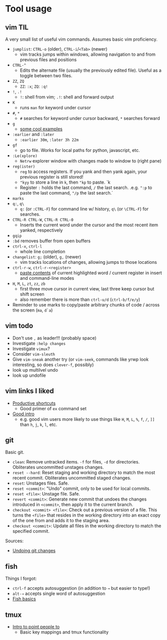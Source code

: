 Tool usage
=========

vim TIL
---

A very small list of useful vim commands. Assumes basic vim proficiency.

* `jumplist`: `CTRL-o` (older), `CTRL-i`/`<Tab>` (newer)
    * vim tracks jumps within windows, allowing navigation to and from previous files and positions
* `CTRL-^`
    * Edits the alternate file (usually the previously edited file). Useful as a toggle between two files.
* `ZZ`, `ZQ`
    * `ZZ`: `:x`; `ZQ`: `:q!`
* `!`, `.!`
    * `!`: shell from vim; `.!`: shell and forward output
* `K`
    * runs `man` for keyword under cursor
* `#`, `*`
    * `#` searches for keyword under cursor backward, `*` searches forward
* `g`
    * [some cool examples](http://vim.wikia.com/wiki/Power_of_g)
* `:earlier` and `:later`
    * `:earlier 30m`, `:later 3h 22m`
* `gf`
    * go to file. Works for local paths for python, javascript, etc.
* `:Le(xplore)`
    * `Netrw` explorer window with changes made to window to (right pane)
* `reg(ister)`
    * `reg` to access registers. If you yank and then yank again, your previous register is still stored!
    * `"kyy` to store a line in `k`, then `"kp` to paste. `<ctrl-r>k
    * Register `:` holds the last command, `/` the last search. .e.g. `":p` to
    paste the last command, `"/p` the last search.`
* `marks`
* `q:`, `q\`
    * `q:` (or `:CTRL-F`) for command line w/ history, `q\` (or `\CTRL-F`) for searches.
* `CTRL-R CTRL-W`, `CTRL-R CTRL-0`
    * Inserts the current word under the cursor and the most recent item yanked, respectively
* `gqip`
* `:bd` removes buffer from open buffers
* `ctrl-x`, `ctrl-l`
    * whole line completion
* `changelist`: `g;` (older), `g,` (newer)
    * vim tracks locations of changes, allowing jumps to those locations
* `ctrl-r-w`, `ctrl-r-<register>`
    * [paste contents](http://vim.wikia.com/wiki/Pasting_registers) of current
      highlighted word / current register in insert and command-line modes
* `H`, `M`, `L`, `zt`, `zz`, `zb`
    * first three move cursor in current view, last three keep cursor but shift screen
    * also remember there is more than `ctrl-u/d` (`ctrl-b/f/e/y`)
* Reminder to use marks to copy/paste arbitrary chunks of code / across the screen (`ma`, ``d`a``)


vim todo
--------

* Don't use `,` as leader!!! (probably space)
* Investigate `:help changes`
* Investigate `vimux`?
* Consider `vim-sleuth`
* Give `vim-sneak` another try (or `vim-seek`, commands like yrwp look
  interesting, so does `clever-f`, possibly)
* look up multilvel undo
* look up undofile


vim links I liked
----------------
* [Productive shortcuts](https://stackoverflow.com/questions/1218390/what-is-your-most-productive-shortcut-with-vim/1220118#1220118)
    * Good primer of `ex` command set
* [Good intro](http://www.viemu.com/a-why-vi-vim.html)
    * e.g. good vim users more likely to use things like `H`, `M`, `L`, `%`,
      `f`, `/`, `]]` than `h`, `j`, `k`, `l`, etc.


git
---

Basic git.

* `clean`: Remove untracked items. `-f` for files, `-d` for directories. Obliterates uncommitted unstages changes.
* `reset --hard`: Reset staging and working directory to match the most recent commit. Obliterates uncommitted staged changes.
* `reset`: Unstages files. Safe.
* `reset <commit>`: "Undo" commit, only to be used for local commits.
* `reset <file>`: Unstage file. Safe.
* `revert <commit>`: Generate new commit that undoes the changes introduced in `<commit>`, then apply it to the current branch.
* `checkout <commit> <file>`: Check out a previous version of a file. This turns the `<file>` that resides in the working directory into an exact copy of the one from <commit> and adds it to the staging area.
* `checkout <commit>`: Update all files in the working directory to match the specified commit.

Sources:
* [Undoing git changes](https://www.atlassian.com/git/tutorials/undoing-changes)

fish
----

Things I forgot:

* `ctrl-f` accepts autosuggestion (in addition to `→` but easier to type!)
* `alt-→` accepts single word of autosuggestion
* [Fish basics](https://fishshell.com/docs/current/tutorial.html)


tmux
----

* [Intro to point people to](http://tmuxp.readthedocs.io/en/latest/about_tmux.html)
    * Basic key mappings and tmux functionality
